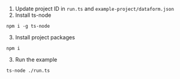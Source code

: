 1. Update project ID in `run.ts` and `example-project/dataform.json`
2. Install ts-node


```
npm i -g ts-node
```

3. Install project packages

```
npm i
```

3. Run the example

```
ts-node ./run.ts
```
